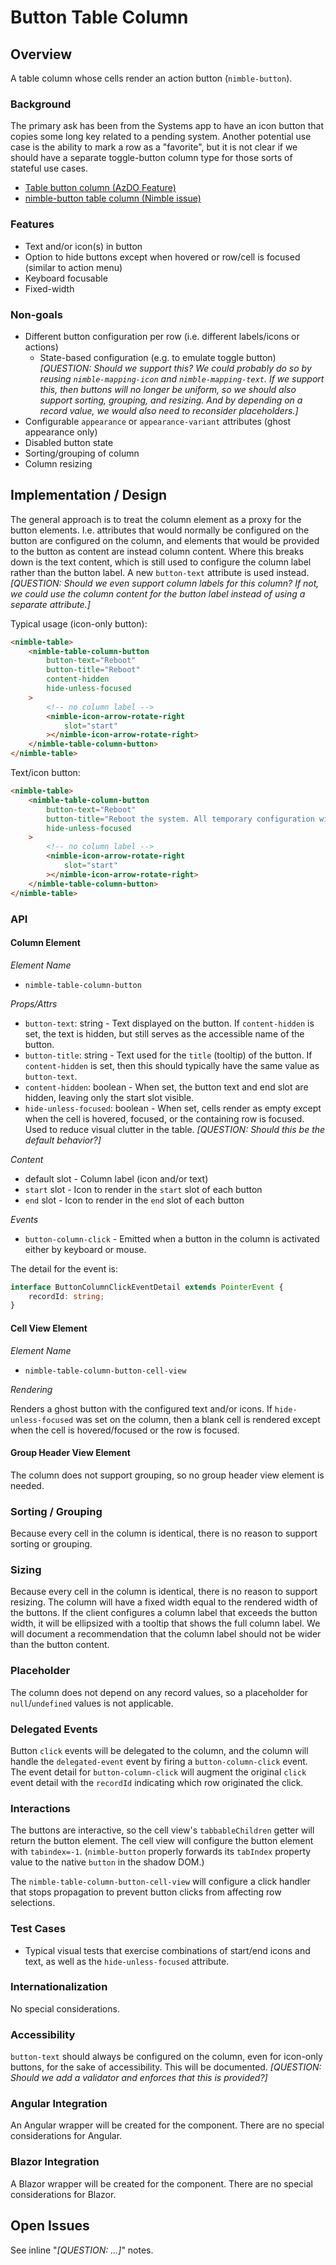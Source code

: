# Button Table Column

## Overview

A table column whose cells render an action button (`nimble-button`).

### Background

The primary ask has been from the Systems app to have an icon button that copies some long key related to a pending system. Another potential use case is the ability to mark a row as a "favorite", but it is not clear if we should have a separate toggle-button column type for those sorts of stateful use cases.

-   [Table button column (AzDO Feature)](https://ni.visualstudio.com/DevCentral/_workitems/edit/2530349)
-   [nimble-button table column (Nimble issue)](https://github.com/ni/nimble/issues/1582)

### Features

-   Text and/or icon(s) in button
-   Option to hide buttons except when hovered or row/cell is focused (similar to action menu)
-   Keyboard focusable
-   Fixed-width

### Non-goals

-   Different button configuration per row (i.e. different labels/icons or actions)
    -   State-based configuration (e.g. to emulate toggle button) _[QUESTION: Should we support this? We could probably do so by reusing `nimble-mapping-icon` and `nimble-mapping-text`. If we support this, then buttons will no longer be uniform, so we should also support sorting, grouping, and resizing. And by depending on a record value, we would also need to reconsider placeholders.]_
-   Configurable `appearance` or `appearance-variant` attributes (ghost appearance only)
-   Disabled button state
-   Sorting/grouping of column
-   Column resizing

## Implementation / Design

The general approach is to treat the column element as a proxy for the button elements. I.e. attributes that would normally be configured on the button are configured on the column, and elements that would be provided to the button as content are instead column content. Where this breaks down is the text content, which is still used to configure the column label rather than the button label. A new `button-text` attribute is used instead. _[QUESTION: Should we even support column labels for this column? If not, we could use the column content for the button label instead of using a separate attribute.]_

Typical usage (icon-only button):

```html
<nimble-table>
    <nimble-table-column-button
        button-text="Reboot"
        button-title="Reboot"
        content-hidden
        hide-unless-focused
    >
        <!-- no column label -->
        <nimble-icon-arrow-rotate-right
            slot="start"
        ></nimble-icon-arrow-rotate-right>
    </nimble-table-column-button>
</nimble-table>
```

Text/icon button:

```html
<nimble-table>
    <nimble-table-column-button
        button-text="Reboot"
        button-title="Reboot the system. All temporary configuration will be lost."
        hide-unless-focused
    >
        <!-- no column label -->
        <nimble-icon-arrow-rotate-right
            slot="start"
        ></nimble-icon-arrow-rotate-right>
    </nimble-table-column-button>
</nimble-table>
```

### API

#### Column Element

_Element Name_

-   `nimble-table-column-button`

_Props/Attrs_

-   `button-text`: string - Text displayed on the button. If `content-hidden` is set, the text is hidden, but still serves as the accessible name of the button.
-   `button-title`: string - Text used for the `title` (tooltip) of the button. If `content-hidden` is set, then this should typically have the same value as `button-text`.
-   `content-hidden`: boolean - When set, the button text and end slot are hidden, leaving only the start slot visible.
-   `hide-unless-focused`: boolean - When set, cells render as empty except when the cell is hovered, focused, or the containing row is focused. Used to reduce visual clutter in the table. _[QUESTION: Should this be the default behavior?]_

_Content_

-   default slot - Column label (icon and/or text)
-   `start` slot - Icon to render in the `start` slot of each button
-   `end` slot - Icon to render in the `end` slot of each button

_Events_

-   `button-column-click` - Emitted when a button in the column is activated either by keyboard or mouse.

The detail for the event is:

```ts
interface ButtonColumnClickEventDetail extends PointerEvent {
    recordId: string;
}
```

#### Cell View Element

_Element Name_

-   `nimble-table-column-button-cell-view`

_Rendering_

Renders a ghost button with the configured text and/or icons. If `hide-unless-focused` was set on the column, then a blank cell is rendered except when the cell is hovered/focused or the row is focused.

#### Group Header View Element

The column does not support grouping, so no group header view element is needed.

### Sorting / Grouping

Because every cell in the column is identical, there is no reason to support sorting or grouping.

### Sizing

Because every cell in the column is identical, there is no reason to support resizing. The column will have a fixed width equal to the rendered width of the buttons. If the client configures a column label that exceeds the button width, it will be ellipsized with a tooltip that shows the full column label. We will document a recommendation that the column label should not be wider than the button content.

### Placeholder

The column does not depend on any record values, so a placeholder for `null`/`undefined` values is not applicable.

### Delegated Events

Button `click` events will be delegated to the column, and the column will handle the `delegated-event` event by firing a `button-column-click` event. The event detail for `button-column-click` will augment the original `click` event detail with the `recordId` indicating which row originated the click.

### Interactions

The buttons are interactive, so the cell view's `tabbableChildren` getter will return the button element. The cell view will configure the button element with `tabindex=-1`. (`nimble-button` properly forwards its `tabIndex` property value to the native `button` in the shadow DOM.)

The `nimble-table-column-button-cell-view` will configure a click handler that stops propagation to prevent button clicks from affecting row selections.

### Test Cases

-   Typical visual tests that exercise combinations of start/end icons and text, as well as the `hide-unless-focused` attribute.

### Internationalization

No special considerations.

### Accessibility

`button-text` should always be configured on the column, even for icon-only buttons, for the sake of accessibility. This will be documented. _[QUESTION: Should we add a validator and enforces that this is provided?]_

### Angular Integration

An Angular wrapper will be created for the component. There are no special considerations for Angular.

### Blazor Integration

A Blazor wrapper will be created for the component. There are no special considerations for Blazor.

## Open Issues

See inline "_[QUESTION: ...]_" notes.
